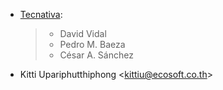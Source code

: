 - [Tecnativa](https://www.tecnativa.com):

  > - David Vidal
  > - Pedro M. Baeza
  > - César A. Sánchez

- Kitti Upariphutthiphong \<<kittiu@ecosoft.co.th>\>
